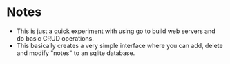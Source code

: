 # Notes

* This is just a quick experiment with using go to build web servers and do basic CRUD operations. 
* This basically creates a very simple interface where you can add, delete and modify "notes" to an sqlite database. 